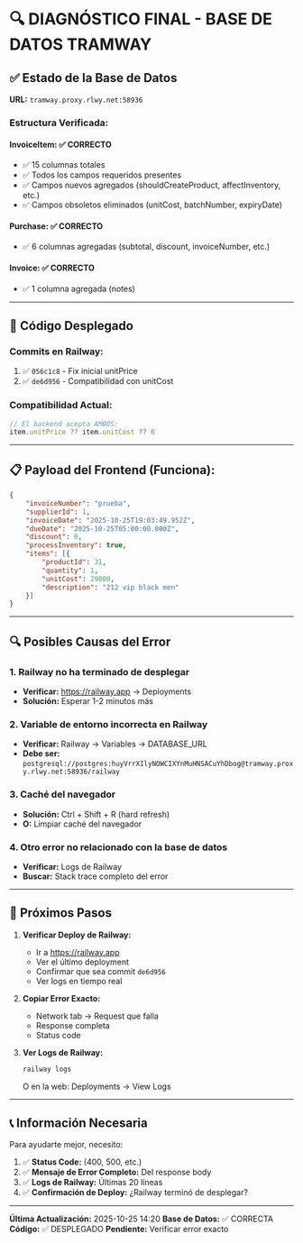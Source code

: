 # 🔍 DIAGNÓSTICO FINAL - BASE DE DATOS TRAMWAY

## ✅ Estado de la Base de Datos

**URL:** `tramway.proxy.rlwy.net:58936`

### Estructura Verificada:

#### InvoiceItem: ✅ CORRECTO
- ✅ 15 columnas totales
- ✅ Todos los campos requeridos presentes
- ✅ Campos nuevos agregados (shouldCreateProduct, affectInventory, etc.)
- ✅ Campos obsoletos eliminados (unitCost, batchNumber, expiryDate)

#### Purchase: ✅ CORRECTO
- ✅ 6 columnas agregadas (subtotal, discount, invoiceNumber, etc.)

#### Invoice: ✅ CORRECTO
- ✅ 1 columna agregada (notes)

---

## 🚀 Código Desplegado

### Commits en Railway:
1. ✅ `056c1c8` - Fix inicial unitPrice
2. ✅ `de6d956` - Compatibilidad con unitCost

### Compatibilidad Actual:
```typescript
// El backend acepta AMBOS:
item.unitPrice ?? item.unitCost ?? 0
```

---

## 📋 Payload del Frontend (Funciona):

```json
{
    "invoiceNumber": "prueba",
    "supplierId": 1,
    "invoiceDate": "2025-10-25T19:03:49.952Z",
    "dueDate": "2025-10-25T05:00:00.000Z",
    "discount": 0,
    "processInventory": true,
    "items": [{
        "productId": 31,
        "quantity": 1,
        "unitCost": 29000,
        "description": "212 vip black men"
    }]
}
```

---

## 🔍 Posibles Causas del Error

### 1. Railway no ha terminado de desplegar
- **Verificar:** https://railway.app → Deployments
- **Solución:** Esperar 1-2 minutos más

### 2. Variable de entorno incorrecta en Railway
- **Verificar:** Railway → Variables → DATABASE_URL
- **Debe ser:** `postgresql://postgres:huyVrrXIlyNOWCIXYnMuHNSACuYhDbog@tramway.proxy.rlwy.net:58936/railway`

### 3. Caché del navegador
- **Solución:** Ctrl + Shift + R (hard refresh)
- **O:** Limpiar caché del navegador

### 4. Otro error no relacionado con la base de datos
- **Verificar:** Logs de Railway
- **Buscar:** Stack trace completo del error

---

## 🧪 Próximos Pasos

1. **Verificar Deploy de Railway:**
   - Ir a https://railway.app
   - Ver el último deployment
   - Confirmar que sea commit `de6d956`
   - Ver logs en tiempo real

2. **Copiar Error Exacto:**
   - Network tab → Request que falla
   - Response completa
   - Status code

3. **Ver Logs de Railway:**
   ```bash
   railway logs
   ```
   O en la web: Deployments → View Logs

---

## 📞 Información Necesaria

Para ayudarte mejor, necesito:

1. ✅ **Status Code:** (400, 500, etc.)
2. ✅ **Mensaje de Error Completo:** Del response body
3. ✅ **Logs de Railway:** Últimas 20 líneas
4. ✅ **Confirmación de Deploy:** ¿Railway terminó de desplegar?

---

**Última Actualización:** 2025-10-25 14:20
**Base de Datos:** ✅ CORRECTA
**Código:** ✅ DESPLEGADO
**Pendiente:** Verificar error exacto
